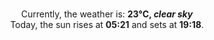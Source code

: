 <p  align="center"><br/>Currently, the weather is: <b> 23°C, <i>clear sky</i></b></br>Today, the sun rises at <b>05:21</b> and sets at <b>19:18</b>.</p>